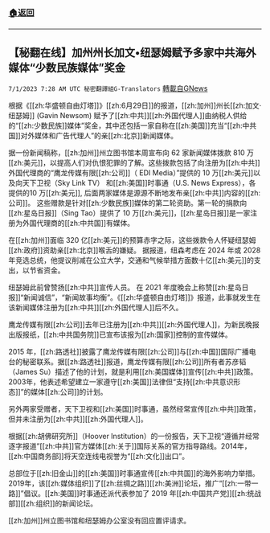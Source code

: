 ###  [:house:返回](README.md)
---


## 【秘翻在线】加州州长加文•纽瑟姆赋予多家中共海外媒体“少数民族媒体”奖金
`7/1/2023 7:28 AM UTC 秘密翻譯組G-Translators` [轉載自GNews](https://gnews.org/articles/1428626)

根据《[[zh:华盛顿自由灯塔]]》[[zh:6月29日]]的报道，[[zh:加州]]州长[[zh:加文·纽瑟姆]] (Gavin Newsom) 赋予了[[zh:中共]][[zh:外国代理人]]由纳税人供给的“[[zh:少数民族]]媒体”奖金，其中还包括一家自称在[[zh:美国]]充当“[[zh:中共国]]对外媒体和广告代理人”的亲[[zh:北京]]新闻媒体。

据一份新闻稿称，[[zh:加州]]州立图书馆本周宣布向 62 家新闻媒体拨款 810 万[[zh:美元]]，以提高人们对仇恨犯罪的了解。这些拨款包括了向注册为[[zh:中共]]外国代理商的“鹰龙传媒有限[[zh:公司]]（ EDI Media）”提供的 10 万[[zh:美元]]以及向天下卫视（Sky Link TV） 和[[zh:美国]]时事通（U.S. News Express），各提供的10 万[[zh:美元]], 后面两家媒体是源源不断地发布亲[[zh:中共]]内容的[[zh:公司]]。 这些赠款是针对[[zh:少数民族]]媒体的第二轮资助。第一轮的捐款向[[zh:星岛日报]]（Sing Tao）提供了 10 万[[zh:美元]]，[[zh:星岛日报]]是一家注册为外国代理商的[[zh:中共国]]有媒体。

在[[zh:加州]]面临 320 亿[[zh:美元]]的预算赤字之际，这些拨款令人怀疑纽瑟姆[[zh:政府]]资助亲[[zh:北京]]喉舌的嫌疑。 据报道，纽森考虑在 2024 年或 2028 年竞选总统，他提议削减在公立大学，交通和气候举措方面数十亿[[zh:美元]]的支出，以节省资金。

纽瑟姆此前曾赞扬[[zh:中共]]宣传人员。 在 2021 年度晚会上称赞[[zh:星岛日报]]“新闻诚信”，“新闻故事均衡”。《[[zh:华盛顿自由灯塔]]》报道，此事就发生在该新闻媒体注册为[[zh:中共]][[zh:外国代理人]]后不久。

鹰龙传媒有限[[zh:公司]]去年已注册为[[zh:中共]][[zh:外国代理人]]，为新民晚报出版报纸，[[zh:中共国务院]]已宣布该报为[[zh:国家]]控制的宣传媒体。

2015 年，[[zh:路透社]]披露了鹰龙传媒有限[[zh:公司]]与[[zh:中国]]国际广播电台的秘密联系。据[[zh:路透社]]报道，鹰龙传媒有限[[zh:公司]]所有者苏彦韬（James Su）描述了他的计划，就是利用[[zh:美国媒体]]宣传[[zh:中共]]政策。2003年，他表述希望建立一家遵守[[zh:美国]]法律但“支持[[zh:中共意识形态]]”的媒体[[zh:公司]]的计划。

另外两家受赠者，天下卫视和[[zh:美国]]时事通，虽然经常宣传[[zh:中共]]政策，但并未注册为[[zh:中共]][[zh:外国代理人]]。

根据[[zh:胡佛研究所]]（Hoover Institution）的一份报告，天下卫视“遵循并经常逐字报道”[[zh:中共]]官方媒体[[zh:关于]]国际关系的官方指导路线。2014年，[[zh:中国商务部]]将天空连线电视誉为“[[zh:文化]]出口”。

总部位于[[zh:旧金山]]的[[zh:美国]]时事通宣传[[zh:中共国]]的海外影响力举措。2019年，该[[zh:媒体组织]]了[[zh:丝绸之路]][[zh:美洲]]论坛，推广“[[zh:一带一路]]”倡议。[[zh:美国]]时事通还派代表参加了 2019 年[[zh:中国共产党]][[zh:统战部]][[zh:组织]]的新闻论坛。

[[zh:加州]]州立图书馆和纽瑟姆办公室没有回应置评请求。
